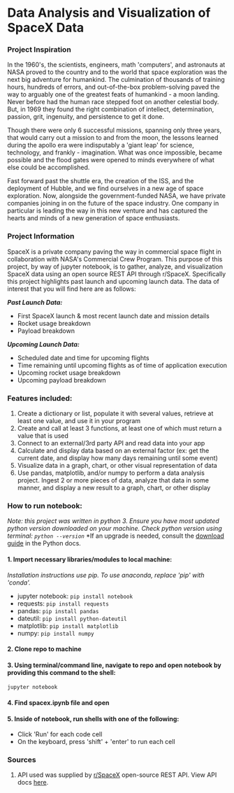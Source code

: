 # Data Analysis and Visualization of SpaceX Data

### Project Inspiration
In the 1960's, the scientists, engineers, math 'computers', and astronauts at NASA proved to the country and to the world that space exploration was the next big adventure for humankind. The culmination of thousands of training hours, hundreds of errors, and out-of-the-box problem-solving paved the way to arguably one of the greatest feats of humankind - a moon landing. Never before had the human race stepped foot on another celestial body. But, in 1969 they found the right combination of intellect, determination, passion, grit, ingenuity, and persistence to get it done. 

Though there were only 6 successful missions, spanning only three years, that would carry out a mission to and from the moon, the lessons learned during the apollo era were indisputably a 'giant leap' for science, technology, and frankly - imagination. What was once impossible, became possible and the flood gates were opened to minds everywhere of what else could be accomplished.

Fast forward past the shuttle era, the creation of the ISS, and the deployment of Hubble, and we find ourselves in a new age of space exploration. Now, alongside the government-funded NASA, we have private companies joining in on the future of the space industry. One company in particular is leading the way in this new venture and has captured the hearts and minds of a new generation of space enthusiasts.

### Project Information
SpaceX is a private company paving the way in commercial space flight in collaboration with NASA's Commercial Crew Program. This purpose of this project, by way of jupyter notebook, is to gather, analyze, and visualization SpaceX data using an open source REST API through r/SpaceX. Specifically this project highlights past launch and upcoming launch data. The data of interest that you will find here are as follows:

***Past Launch Data:***
- First SpaceX launch & most recent launch date and mission details
- Rocket usage breakdown
- Payload breakdown

***Upcoming Launch Data:***
- Scheduled date and time for upcoming flights
- Time remaining until upcoming flights as of time of application execution
- Upcoming rocket usage breakdown
- Upcoming payload breakdown

### Features included:
1. Create a dictionary or list, populate it with several values, retrieve at least one value, and use it in your program
2. Create and call at least 3 functions, at least one of which must return a value that is used
3. Connect to an external/3rd party API and read data into your app
4. Calculate and display data based on an external factor (ex: get the current date, and display how many days remaining until some event)
5. Visualize data in a graph, chart, or other visual representation of data
6. Use pandas, matplotlib, and/or numpy to perform a data analysis project. Ingest 2 or more pieces of data, analyze that data in some manner, and display a new result to a graph, chart, or other display

### How to run notebook:
*Note: this project was written in python 3. Ensure you have most updated python version downloaded on your machine.*
*Check python version using terminal: ```python --version```*
*If an upgrade is needed, consult the [download guide](https://wiki.python.org/moin/BeginnersGuide/Download) in the Python docs.

#### 1. Import necessary libraries/modules to local machine: 
*Installation instructions use pip. To use anaconda, replace 'pip' with 'conda'.*
- jupyter notebook: ```pip install notebook```
- requests: ```pip install requests```
- pandas: ```pip install pandas```
- dateutil: ```pip install python-dateutil```
- matplotlib: ```pip install matplotlib```
- numpy: ```pip install numpy```
#### 2. Clone repo to machine
#### 3. Using terminal/command line, navigate to repo and open notebook by providing this command to the shell:
```jupyter notebook```
#### 4. Find spacex.ipynb file and open
#### 5. Inside of notebook, run shells with one of the following:
- Click 'Run' for each code cell
- On the keyboard, press 'shift' + 'enter' to run each cell

### Sources
1. API used was supplied by [r/SpaceX](https://github.com/r-spacex) open-source REST API. View API docs [here](https://docs.spacexdata.com/#intro).












